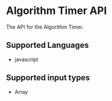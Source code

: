 # Algorithm Timer API

The API for the Algorithm Timer.

## Supported Languages
* javascript

## Supported input types
* Array<Integer>
